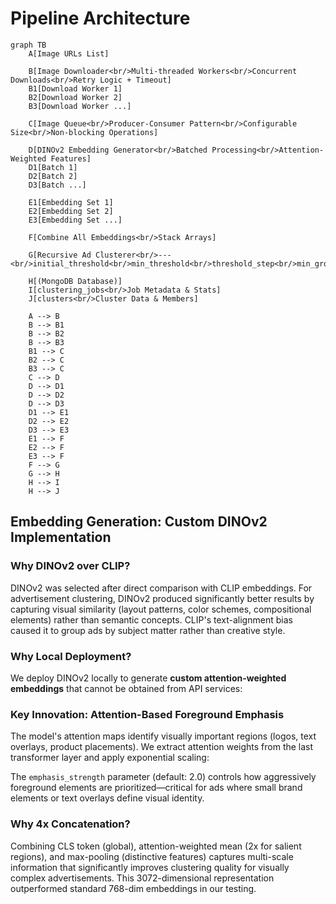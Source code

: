 # Pipeline Architecture
```mermaid
graph TB
    A[Image URLs List]
    
    B[Image Downloader<br/>Multi-threaded Workers<br/>Concurrent Downloads<br/>Retry Logic + Timeout]
    B1[Download Worker 1]
    B2[Download Worker 2]
    B3[Download Worker ...]
    
    C[Image Queue<br/>Producer-Consumer Pattern<br/>Configurable Size<br/>Non-blocking Operations]
    
    D[DINOv2 Embedding Generator<br/>Batched Processing<br/>Attention-Weighted Features]
    D1[Batch 1]
    D2[Batch 2]
    D3[Batch ...]
    
    E1[Embedding Set 1]
    E2[Embedding Set 2]
    E3[Embedding Set ...]
    
    F[Combine All Embeddings<br/>Stack Arrays]
    
    G[Recursive Ad Clusterer<br/>---<br/>initial_threshold<br/>min_threshold<br/>threshold_step<br/>min_group_size<br/>max_depth<br/>k_neighbors<br/>min_split_improvement]
    
    H[(MongoDB Database)]
    I[clustering_jobs<br/>Job Metadata & Stats]
    J[clusters<br/>Cluster Data & Members]
    
    A --> B
    B --> B1
    B --> B2
    B --> B3
    B1 --> C
    B2 --> C
    B3 --> C
    C --> D
    D --> D1
    D --> D2
    D --> D3
    D1 --> E1
    D2 --> E2
    D3 --> E3
    E1 --> F
    E2 --> F
    E3 --> F
    F --> G
    G --> H
    H --> I
    H --> J
```

## Embedding Generation: Custom DINOv2 Implementation

### Why DINOv2 over CLIP?

DINOv2 was selected after direct comparison with CLIP embeddings. For advertisement clustering, DINOv2 produced significantly better results by capturing visual similarity (layout patterns, color schemes, compositional elements) rather than semantic concepts. CLIP's text-alignment bias caused it to group ads by subject matter rather than creative style.

### Why Local Deployment?

We deploy DINOv2 locally to generate **custom attention-weighted embeddings** that cannot be obtained from API services:


### Key Innovation: Attention-Based Foreground Emphasis

The model's attention maps identify visually important regions (logos, text overlays, product placements). We extract attention weights from the last transformer layer and apply exponential scaling:


The `emphasis_strength` parameter (default: 2.0) controls how aggressively foreground elements are prioritized—critical for ads where small brand elements or text overlays define visual identity.

### Why 4x Concatenation?

Combining CLS token (global), attention-weighted mean (2x for salient regions), and max-pooling (distinctive features) captures multi-scale information that significantly improves clustering quality for visually complex advertisements. This 3072-dimensional representation outperformed standard 768-dim embeddings in our testing.



